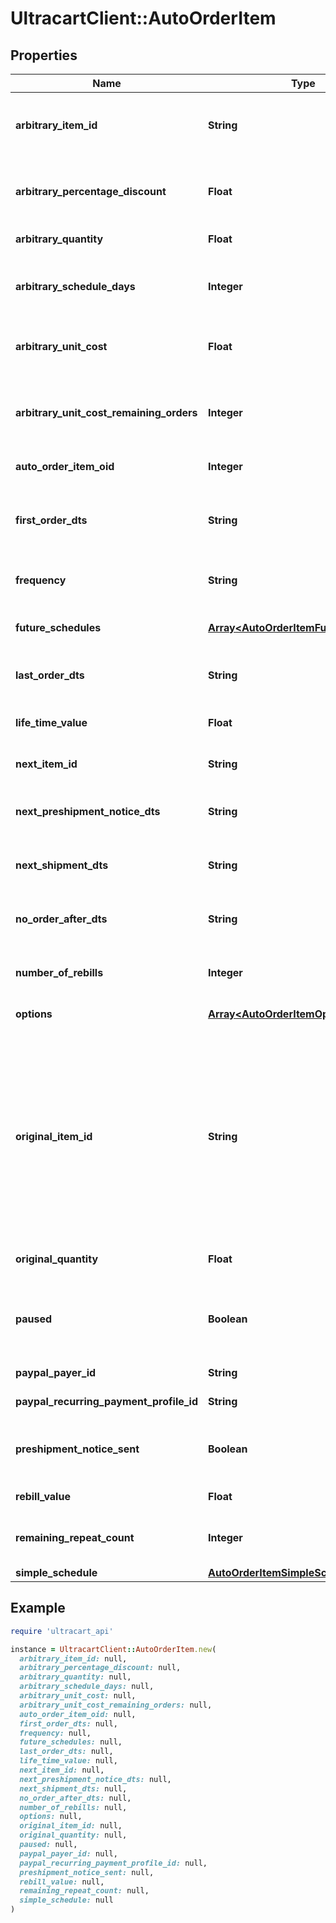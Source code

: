 # UltracartClient::AutoOrderItem

## Properties

| Name | Type | Description | Notes |
| ---- | ---- | ----------- | ----- |
| **arbitrary_item_id** | **String** | Arbitrary item id that should be rebilled instead of the normal schedule | [optional] |
| **arbitrary_percentage_discount** | **Float** | An arbitrary percentage discount to provide on future rebills | [optional] |
| **arbitrary_quantity** | **Float** | Arbitrary quantity to rebill | [optional] |
| **arbitrary_schedule_days** | **Integer** | The number of days to rebill if the frequency is set to an arbitrary number of days | [optional] |
| **arbitrary_unit_cost** | **Float** | Arbitrary unit cost that rebills of this item should occur at | [optional] |
| **arbitrary_unit_cost_remaining_orders** | **Integer** | The number of rebills to give the arbitrary unit cost on before reverting to normal pricing. | [optional] |
| **auto_order_item_oid** | **Integer** | Primary key of AutoOrderItem | [optional] |
| **first_order_dts** | **String** | Date/time of the first order of this item.  Null if item added to auto order and has not been rebilled yet. | [optional] |
| **frequency** | **String** | Frequency of the rebill if not a fixed schedule | [optional] |
| **future_schedules** | [**Array&lt;AutoOrderItemFutureSchedule&gt;**](AutoOrderItemFutureSchedule.md) | The future rebill schedule for this item up to the next ten rebills | [optional] |
| **last_order_dts** | **String** | Date/time of the last order of this item | [optional] |
| **life_time_value** | **Float** | The life time value of this item including the original purchase | [optional] |
| **next_item_id** | **String** | Calculated next item id | [optional] |
| **next_preshipment_notice_dts** | **String** | The date/time of when the next pre-shipment notice should be sent | [optional] |
| **next_shipment_dts** | **String** | Date/time that this item is scheduled to rebill | [optional] |
| **no_order_after_dts** | **String** | Date/time after which no additional rebills of this item should occur | [optional] |
| **number_of_rebills** | **Integer** | The number of times this item has rebilled | [optional] |
| **options** | [**Array&lt;AutoOrderItemOption&gt;**](AutoOrderItemOption.md) | Options associated with this item | [optional] |
| **original_item_id** | **String** | The original item id purchased.  This item controls scheduling.  If you wish to modify a schedule, for example, from monthly to yearly, change this item from your monthly item to your yearly item, and then change the next_shipment_dts to your desired date. | [optional] |
| **original_quantity** | **Float** | The original quantity purchased | [optional] |
| **paused** | **Boolean** | True if paused.  This field is an object instead of a primitive for backwards compatibility. | [optional] |
| **paypal_payer_id** | **String** | The PayPal Payer ID tied to this item | [optional] |
| **paypal_recurring_payment_profile_id** | **String** | The PayPal Profile ID tied to this item | [optional] |
| **preshipment_notice_sent** | **Boolean** | True if the preshipment notice associated with the next rebill has been sent | [optional] |
| **rebill_value** | **Float** | The value of the rebills of this item | [optional] |
| **remaining_repeat_count** | **Integer** | The number of rebills remaining before this item is complete | [optional] |
| **simple_schedule** | [**AutoOrderItemSimpleSchedule**](AutoOrderItemSimpleSchedule.md) |  | [optional] |

## Example

```ruby
require 'ultracart_api'

instance = UltracartClient::AutoOrderItem.new(
  arbitrary_item_id: null,
  arbitrary_percentage_discount: null,
  arbitrary_quantity: null,
  arbitrary_schedule_days: null,
  arbitrary_unit_cost: null,
  arbitrary_unit_cost_remaining_orders: null,
  auto_order_item_oid: null,
  first_order_dts: null,
  frequency: null,
  future_schedules: null,
  last_order_dts: null,
  life_time_value: null,
  next_item_id: null,
  next_preshipment_notice_dts: null,
  next_shipment_dts: null,
  no_order_after_dts: null,
  number_of_rebills: null,
  options: null,
  original_item_id: null,
  original_quantity: null,
  paused: null,
  paypal_payer_id: null,
  paypal_recurring_payment_profile_id: null,
  preshipment_notice_sent: null,
  rebill_value: null,
  remaining_repeat_count: null,
  simple_schedule: null
)
```

